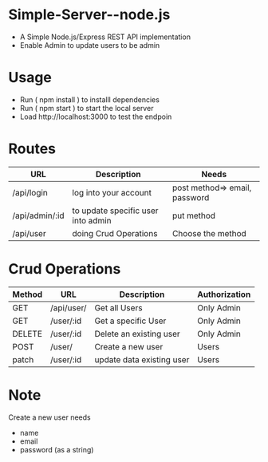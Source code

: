 # Simple-Server--node.js
- A Simple Node.js/Express REST API implementation
- Enable Admin to update users to be admin 

# Usage
- Run ( npm install ) to installl dependencies 
- Run ( npm  start )  to start the local server
- Load http://localhost:3000 to test the endpoin 

# Routes
|      URL       |         Description                |             Needs                 |
| -------------- | ---------------------------------- | --------------------------------- |
| /api/login     | log into your account              | post method=>  email, password    |          
| /api/admin/:id | to update specific user into admin | put method                        |
| /api/user      | doing Crud Operations              | Choose the  method                |

# Crud Operations
| Method |      URL      |         Description          |     Authorization    |
| ------ | ------------- | ---------------------------- | -------------------- |
| GET    | /api/user/    | Get all Users                |  Only Admin          |
| GET    | /user/:id     | Get a specific  User         |  Only Admin          |
| DELETE | /user/:id     | Delete an existing user      |  Only Admin          |
| POST   | /user/        | Create a new user            |  Users               |
| patch  | /user/:id     | update data existing user    |  Users               |

# Note
Create a new user needs 
- name
- email
- password (as a string)
